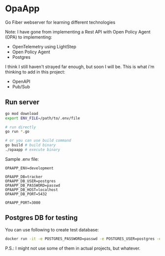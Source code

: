 # OpaApp

Go Fiber webserver for learning different technologies

Note: I have gone from implementing a Rest API with Open Policy Agent (OPA) to implementing:

- OpenTelemetry using LightStep
- Open Policy Agent
- Postgres

I think I still haven't strayed far enough, but soon I will be. This is what i'm thinking to add in this project:

- OpenAPI
- Pub/Sub

## Run server

```bash
go mod download
export ENV_FILE=/path/to/.env/file

# run directly
go run *.go

# or you can use build command
go build # build binary
./opaapp # execute binary

```

Sample .env file:

```.env
OPAAPP_ENV=development

OPAAPP_DB=tracker
OPAAPP_DB_USER=postgres
OPAAPP_DB_PASSWORD=passwd
OPAAPP_DB_HOST=localhost
OPAAPP_DB_PORT=5432

OPAAPP_PORT=3000

```

## Postgres DB for testing

You can use following to create test database:

```bash
docker run -it -e POSTGRES_PASSWORD=passwd -e POSTGRES_USER=postgres -e POSTGRES_DB=tracker -p 5432:5432 postgres
```

P.S.: I might not use some of them in actual projects, but whatever.
